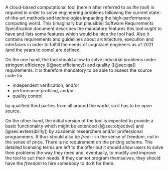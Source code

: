 
A cloud-based computational tool (herein after referred to as _the tool_) is required in order to solve engineering problems following the current state-of-the-art methods and technologies impacting the high-performance computing world.
This (imaginary but plausible) Software Requirements Specification document describes the mandatory features this tool ought to have and lists some features which would be nice the tool had.
Also it contains requirements and guidelines about architecture, execution and interfaces in order to fulfill the needs of cognizant engineers as of 2021 (and the years to come) are defined. 

On the one hand, the tool should allow to solve industrial problems under stringent efficiency ([@sec:efficiency]) and quality ([@sec:qa]) requirements. It is therefore mandatory to be able to assess the source code for

 * independent verification, and/or
 * performance profiling, and/or
 * quality control
 
by qualified third parties from all around the world, so it has to be _open source_.

On the other hand, the initial version of the tool is expected to provide a basic functionality which might be extended ([@sec:objective] and [@sec:extensibility]) by academic researchers and/or professional programmers. It thus should also be _free_---in the sense of freedom, not in the sense of price. There is no requirement on the pricing scheme.
The detailed licensing terms are left to the offer but it should allow users to solve their problems the way they need and, eventually, to modify and improve the tool to suit their needs. If they cannot program themselves, they should have the _freedom_ to hire somebody to do it for them.
